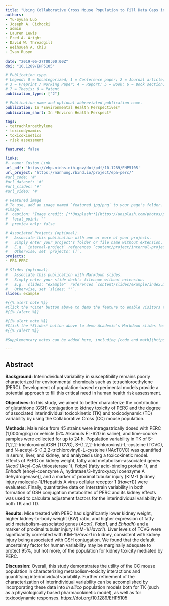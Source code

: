 ```yaml
---
title: "Using Collaborative Cross Mouse Population to Fill Data Gaps in Risk Assessment: A Case Study of Population-Based Analysis of Toxicokinetics and Kidney Toxicodynamics of Tetrachloroethylene"
authors:
- Yu-Syuan Luo
- Joseph A. Cichocki 
- admin
- Lauren Lewis
- Fred A. Wright
- David W. Threadgill
- Weihsueh A. Chiu
- Ivan Rusyn

date: "2019-06-27T00:00:00Z"
doi: "10.1289/EHP5105"

# Publication type.
# Legend: 0 = Uncategorized; 1 = Conference paper; 2 = Journal article;
# 3 = Preprint / Working Paper; 4 = Report; 5 = Book; 6 = Book section;
# 7 = Thesis; 8 = Patent
publication_types: ["2"]

# Publication name and optional abbreviated publication name.
publication: In *Environmental Health Perspectives*
publication_short: In *Environ Health Perspect*

tags:
- tetrachloroethylene
- toxicodynamics
- toxicokinetics
- risk assessment

featured: false

links:
#- name: Custom Link
url_pdf: 'https://ehp.niehs.nih.gov/doi/pdf/10.1289/EHP5105'
url_project: 'https://nanhung.rbind.io/project/epa-perc/'
#url_code: '#'
#url_dataset: '#'
#url_slides: '#'
#url_video: '#'

# Featured image
# To use, add an image named `featured.jpg/png` to your page's folder. 
#image:
#  caption: 'Image credit: [**Unsplash**](https://unsplash.com/photos/pLCdAaMFLTE)'
#  focal_point: ""
#  preview_only: false

# Associated Projects (optional).
#   Associate this publication with one or more of your projects.
#   Simply enter your project's folder or file name without extension.
#   E.g. `internal-project` references `content/project/internal-project/index.md`.
#   Otherwise, set `projects: []`.
projects:
- EPA-PERC

# Slides (optional).
#   Associate this publication with Markdown slides.
#   Simply enter your slide deck's filename without extension.
#   E.g. `slides: "example"` references `content/slides/example/index.md`.
#   Otherwise, set `slides: ""`.
slides: example

#{{% alert note %}}
#Click the *Cite* button above to demo the feature to enable visitors to import publication metadata into their reference management software.
#{{% /alert %}}

#{{% alert note %}}
#Click the *Slides* button above to demo Academic's Markdown slides feature.
#{{% /alert %}}

#Supplementary notes can be added here, including [code and math](https://sourcethemes.com/academic/docs/writing-markdown-latex/).

---
```


## Abstract

**Background:** Interindividual variability in susceptibility remains poorly characterized for environmental chemicals such as tetrachloroethylene (PERC). Development of population-based experimental models provide a potential approach to fill this critical need in human health risk assessment.

**Objectives:** In this study, we aimed to better characterize the contribution of glutathione (GSH) conjugation to kidney toxicity of PERC and the degree of associated interindividual toxicokinetic (TK) and toxicodynamic (TD) variability by using the Collaborative Cross (CC) mouse population.

**Methods:** Male mice from 45 strains were intragastrically dosed with PERC (1,000mg/kg) or vehicle (5% Alkamuls EL-620 in saline), and time-course samples were collected for up to 24 h. Population variability in TK of S-(1,2,2-trichlorovinyl)GSH (TCVG), S-(1,2,2-trichlorovinyl)-L-cysteine (TCVC), and N-acetyl-S-(1,2,2-trichlorovinyl)-L-cysteine (NAcTCVC) was quantified in serum, liver, and kidney, and analyzed using a toxicokinetic model. Effects of PERC on kidney weight, fatty acid metabolism–associated genes [*Acot1* (Acyl-CoA thioesterase 1), *Fabp1* (fatty acid-binding protein 1), and *Ehhadh* (enoyl-coenzyme A, hydratase/3-hydroxyacyl coenzyme A dehydrogenase)], and a marker of proximal tubular injury [KIM-1 (kidney injury molecule-1)/Hepatitis A virus cellular receptor 1 (*Havcr1*)] were evaluated. Finally, quantitative data on interstrain variability in both formation of GSH conjugation metabolites of PERC and its kidney effects was used to calculate adjustment factors for the interindividual variability in both TK and TD.

**Results:** Mice treated with PERC had significantly lower kidney weight, higher kidney-to-body weight (BW) ratio, and higher expression of fatty acid metabolism–associated genes (*Acot1*, *Fabp1*, and *Ehhadh*) and a marker of proximal tubular injury (KIM-1/*Havcr1*). Liver levels of TCVG were significantly correlated with KIM-1/*Havcr1* in kidney, consistent with kidney injury being associated with GSH conjugation. We found that the default uncertainty factor for human variability may be marginally adequate to protect 95%, but not more, of the population for kidney toxicity mediated by PERC.

**Discussion:** Overall, this study demonstrates the utility of the CC mouse population in characterizing metabolism–toxicity interactions and quantifying interindividual variability. Further refinement of the characterization of interindividual variability can be accomplished by incorporating these data into *in silico* population models both for TK (such as a physiologically based pharmacokinetic model), as well as for toxicodynamic responses. https://doi.org/10.1289/EHP5105
